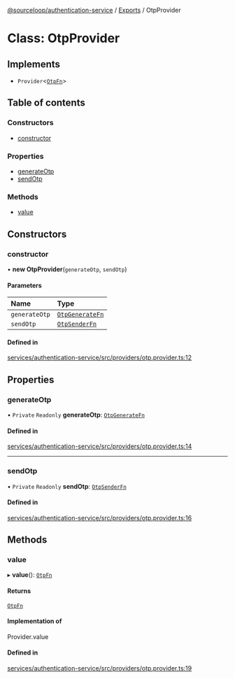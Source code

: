 [@sourceloop/authentication-service](../README.md) / [Exports](../modules.md) / OtpProvider

# Class: OtpProvider

## Implements

- `Provider`<[`OtpFn`](../modules.md#otpfn)\>

## Table of contents

### Constructors

- [constructor](OtpProvider.md#constructor)

### Properties

- [generateOtp](OtpProvider.md#generateotp)
- [sendOtp](OtpProvider.md#sendotp)

### Methods

- [value](OtpProvider.md#value)

## Constructors

### constructor

• **new OtpProvider**(`generateOtp`, `sendOtp`)

#### Parameters

| Name | Type |
| :------ | :------ |
| `generateOtp` | [`OtpGenerateFn`](../modules.md#otpgeneratefn) |
| `sendOtp` | [`OtpSenderFn`](../modules.md#otpsenderfn) |

#### Defined in

[services/authentication-service/src/providers/otp.provider.ts:12](https://github.com/sourcefuse/loopback4-microservice-catalog/blob/d35fdb3f0/services/authentication-service/src/providers/otp.provider.ts#L12)

## Properties

### generateOtp

• `Private` `Readonly` **generateOtp**: [`OtpGenerateFn`](../modules.md#otpgeneratefn)

#### Defined in

[services/authentication-service/src/providers/otp.provider.ts:14](https://github.com/sourcefuse/loopback4-microservice-catalog/blob/d35fdb3f0/services/authentication-service/src/providers/otp.provider.ts#L14)

___

### sendOtp

• `Private` `Readonly` **sendOtp**: [`OtpSenderFn`](../modules.md#otpsenderfn)

#### Defined in

[services/authentication-service/src/providers/otp.provider.ts:16](https://github.com/sourcefuse/loopback4-microservice-catalog/blob/d35fdb3f0/services/authentication-service/src/providers/otp.provider.ts#L16)

## Methods

### value

▸ **value**(): [`OtpFn`](../modules.md#otpfn)

#### Returns

[`OtpFn`](../modules.md#otpfn)

#### Implementation of

Provider.value

#### Defined in

[services/authentication-service/src/providers/otp.provider.ts:19](https://github.com/sourcefuse/loopback4-microservice-catalog/blob/d35fdb3f0/services/authentication-service/src/providers/otp.provider.ts#L19)

